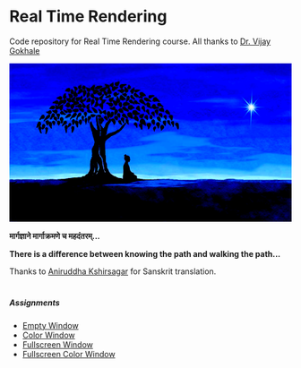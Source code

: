 Real Time Rendering
===================
Code repository for Real Time Rendering course. All thanks to [Dr. Vijay Gokhale](http://astromedicomp.org/dr-vijay-gokhale)

![theUltimateCreation][theUltimateCreation-image]

**मार्गज्ञाने मार्गाक्रमणे च महदंतरम्...**

**There is a difference between knowing the path and walking the path...**

Thanks to [Aniruddha Kshirsagar]() for Sanskrit translation.

<h1></h1>

##### Assignments
* [Empty Window](window)
* [Color Window](colorWindow)
* [Fullscreen Window](fullscreenWindow)
* [Fullscreen Color Window](fullscreenColorWindow)

[theUltimateCreation-image]: ./theUltimateCreation.png "The Ultimate Creation"
